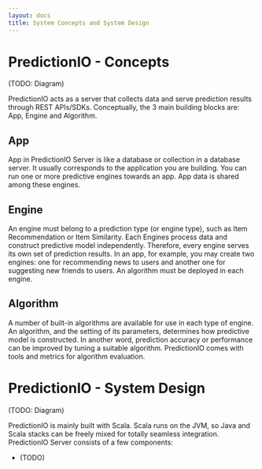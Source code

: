 ```yaml
---
layout: docs
title: System Concepts and System Design
---
```


# PredictionIO - Concepts

(TODO: Diagram)

PredictionIO acts as a server that collects data and serve prediction results through REST APIs/SDKs. Conceptually, the 3 main building blocks are: App, Engine and Algorithm.

## App

App in PredictionIO Server is like a database or collection in a database server. It usually corresponds to the application you are building. You can run one or more predictive engines towards an app. App data is shared among these engines.

## Engine

An engine must belong to a prediction type (or engine type), such as Item Recommendation or Item Similarity. Each Engines process data and construct predictive model independently. Therefore, every engine serves its own set of prediction results. In an app, for example, you may create two engines: one for recommending news to users and another one for suggesting new friends to users. An algorithm must be deployed in each engine.

## Algorithm

A number of built-in algorithms are available for use in each type of engine. An algorithm, and the setting of its parameters, determines how predictive model is constructed. In another word, prediction accuracy or performance can be improved by tuning a suitable algorithm. PredictionIO comes with tools and metrics for algorithm evaluation.


# PredictionIO - System Design

(TODO: Diagram)

PredictionIO is mainly built with Scala. Scala runs on the JVM, so Java and Scala stacks can be freely mixed for totally seamless integration. PredictionIO Server consists of a few components:

* (TODO)
